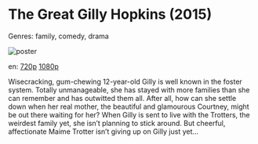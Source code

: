 # The Great Gilly Hopkins (2015)

Genres: family, comedy, drama

![poster](http://image.tmdb.org/t/p/w500/sbDBeQwDojQTvHO1wfKJDtPz9Q6.jpg)

en:
  [720p](magnet:?xt=urn:btih:9627304FCFEFD1A271E1131B5F174026D294663D&tr=udp://glotorrents.pw:6969/announce&tr=udp://tracker.opentrackr.org:1337/announce&tr=udp://torrent.gresille.org:80/announce&tr=udp://tracker.openbittorrent.com:80&tr=udp://tracker.coppersurfer.tk:6969&tr=udp://tracker.leechers-paradise.org:6969&tr=udp://p4p.arenabg.ch:1337&tr=udp://tracker.internetwarriors.net:1337)
  [1080p](magnet:?xt=urn:btih:BBDDA5E479BFDBF1DF3284F9CDBD47722699FEF1&tr=udp://glotorrents.pw:6969/announce&tr=udp://tracker.opentrackr.org:1337/announce&tr=udp://torrent.gresille.org:80/announce&tr=udp://tracker.openbittorrent.com:80&tr=udp://tracker.coppersurfer.tk:6969&tr=udp://tracker.leechers-paradise.org:6969&tr=udp://p4p.arenabg.ch:1337&tr=udp://tracker.internetwarriors.net:1337)
  


Wisecracking, gum-chewing 12-year-old Gilly is well known in the foster system. Totally unmanageable, she has stayed with more families than she can remember and has outwitted them all. After all, how can she settle down when her real mother, the beautiful and glamourous Courtney, might be out there waiting for her? When Gilly is sent to live with the Trotters, the weirdest family yet, she isn’t planning to stick around. But cheerful, affectionate Maime Trotter isn’t giving up on Gilly just yet...